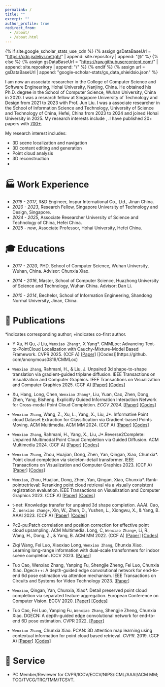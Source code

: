 ```yaml
---
permalink: /
title: ""
excerpt: ""
author_profile: true
redirect_from: 
  - /about/
  - /about.html
---
```


{% if site.google_scholar_stats_use_cdn %}
{% assign gsDataBaseUrl = "https://cdn.jsdelivr.net/gh/" | append: site.repository | append: "@" %}
{% else %}
{% assign gsDataBaseUrl = "https://raw.githubusercontent.com/" | append: site.repository | append: "/" %}
{% endif %}
{% assign url = gsDataBaseUrl | append: "google-scholar-stats/gs_data_shieldsio.json" %}

<span class='anchor' id='about-me'></span>
 I am now an associate researcher in the College of Computer Science and Software Engineering, Hohai University, Nanjing, China. He obtained his Ph.D. degree in the School of Computer Science, Wuhan University, China in 2020. I was a research fellow at Singapore University of Technology and Design from 2021 to 2023 with Prof. Jun Liu. I was a associate researcher in the School of Information Science and Technology, University of Science and Technology of China, Hefei, China from 2023 to 2024 and joined Hohai University in 2025. My research interests include , .I have published 20+ papers with 
 <a href='https://scholar.google.com/citations?user=-qDvzxAAAAAJ'>700+</a>.

My research interest includes: 
- 3D scene localization and navigation
- 3D content editing and generation
- Point cloud analysis
- 3D reconstruction
-

# 🏭 Work Experience
- *2016 - 2017*, R&D Engineer, Inspur International Co., Ltd., Jinan China.
- *2020 - 2023*, Research Fellow, Singapore University of Technology and Design, Singapore.
- *2024 - 2025*, Associate Researcher University of Science and Technology of China, Hefei China.
- *2025 - now*, Associate Professor, Hohai University, Hefei China.


# 🎓 Educations 
<!-- - *2017 - 2020*, <a href="http://english.hust.edu.cn/"><img class="svg" src="/images/HUST_logo.svg" width="23pt"></a> School of Mechanical Science and Engineering, Huazhong University of Science and Technology, Wuhan China.  -->
- *2017 - 2020*, PHD, School of Computer Science, Wuhan University, Wuhan, China. Advisor: Chunxia Xiao.

- *2014 - 2016*, Master, School of Computer Science, Huazhong University of Science and Technology, Wuhan China. Advisor: Dan Li.

- *2010 - 2014*, Bechelor, School of Information Engineering, Shandong Normal University, Jinan, China. 

<!-- - *2012.09 - 2016.06*, <a href="https://en.scu.edu.cn/"><img class="svg" src="/images/SCU_logo.svg" width="20pt"></a> School of Manufacturing Science and Engineering, Sichuan University, Chengdu China.  -->
 

# 📝 Publications 




<!-- <div class='paper-box'><div class='paper-box-image'><div><div class="badge">Sens. Actuators Phys. 2021</div><img src='images/sna2021.svg' alt="sym" width="100%"></div></div>
<div class='paper-box-text' markdown="1">

-	`Jian Tang`, Rongbiao Wang, Bocheng Liu, Yihua Kang. A novel magnetic flux leakage method based on the ferromagnetic lift-off layer with through groove. *Sensors and Actuators A: Physical*. 2021: 113091. (JCR:Q1; IF:4.291)  
[[HTML]](https://dx.doi.org/10.1016/j.sna.2021.113091) [[Preview]](https://github.com/tangjyan/tangjyan.github.io/blob/main/pdf/TangJ-2021-A%20novel%20magnetic%20flux%20leakage%20method%20based%20on%20the%20ferromagnetic%20lift-off%20layer.pdf) [[PDF]](/pdf/TangJ-2021-A%20novel%20magnetic%20flux%20leakage%20method%20based%20on%20the%20ferromagnetic%20lift-off%20layer.pdf)

</div>
</div> -->

*indicates corresponding author; +indicates co-first author.


- Y Xu, H Qu, J Liu, `Wenxiao Zhang*`, X Yang*. CMMLoc: Advancing Text-to-PointCloud Localization with Cauchy-Mixture-Model Based Framework. CVPR 2025. (CCF A) [[Paper]](https://openaccess.thecvf.com/content/CVPR2025/html/Xu_CMMLoc_Advancing_Text-to-PointCloud_Localization_with_Cauchy-Mixture-Model_Based_Framework_CVPR_2025_paper.html) [[Codes]](https://github. com/anonymous0819/CMMLoc)

- `Wenxiao Zhang`, Rahmani, H., & Liu, J. Unpaired 3d shape-to-shape translation via gradient-guided triplane diffusion. IEEE Transactions on Visualization and Computer Graphics. IEEE Transactions on Visualization and Computer Graphics 2025. (CCF A) [[Paper]](https://ieeexplore.ieee.org/abstract/document/10856441/) [[Codes]](https://github.com/XLechter/GuidedShapeTrans)

- Xu, Hang, Long, Chen, `Wenxiao Zhang*`, Liu, Yuan, Cao, Zhen, Dong, Zhen, Yang, Bisheng. Explicitly Guided Information Interaction Network for Cross-modal Point Cloud Completion. *_ECCV 2024._* [[Paper]](https://link.springer.com/chapter/10.1007/978-3-031-73254-6_24) [[Codes]](https://github.com/WHU-USI3DV/EGIInet)

- `Wenxiao Zhang`, Wang, Z., Xu, L., Yang, X., Liu, J*. Informative Point cloud Dataset Extraction for Classification via Gradient-based Points Moving. ACM Multimedia.  ACM MM 2024. (CCF A) [[Paper]](https://dl.acm.org/doi/abs/10.1145/3664647.3680767) [[Codes]](https://github.com/XLechter/PointCondensation)

- `Wenxiao Zhang`, Rahmani, H., Yang, X., Liu, J*.Reverse2Complete: Unpaired Multimodal Point Cloud Completion via Guided Diffusion. ACM Multimedia 2024. (CCF A) [[Paper]](https://dl.acm.org/doi/abs/10.1145/3664647.3680590) [[Codes]]()

- `Wenxiao Zhang`, Zhou, Huajian, Dong, Zhen, Yan, Qingan, Xiao, Chunxia*. Point cloud completion via skeleton-detail transformer. IEEE Transactions on Visualization and Computer Graphics 2023. (CCF A) [[Paper]](https://ieeexplore.ieee.org/abstract/document/9804851/) [[Codes]](https://github.com/XLechter/SDT)

- `Wenxiao`, Zhou, Huajian, Dong, Zhen, Yan, Qingan, Xiao, Chunxia*. Rank-pointretrieval: Reranking point cloud retrieval via a visually consistent registration evaluation. IEEE Transactions on Visualization and Computer Graphics 2023. (CCF A) [[Paper]](https://ieeexplore.ieee.org/abstract/document/9764639) [[Codes]](https://github.com/XLechter/Rank-PointRetrieval)

- t-net: Knowledge transfer for unpaired 3d shape completion. AAAI. Cao, Z., `Wenxiao Zhang+`, Xin, W., Zhen, D., Yushen, L., Xiongwu, X., & Yang, B. AAAI 2023. (CCF A) [[Paper]](https://ojs.aaai.org/index.php/AAAI/article/view/25101) [[Codes]](https://github.com/a4152684/KT-Net)

- Pc2-pu:Patch correlation and position correction for effective point cloud upsampling. ACM Multimedia. Long, C, `Wenxiao Zhang+`, Li, R., Wang, H., Dong, Z., & Yang, B. ACM MM 2022. (CCF A) [[Paper]](https://dl.acm.org/doi/abs/10.1145/3503161.3547777) [[Codes]](https://github.com/chenlongwhu/PC2-PU.git)

- Ziqi Wang, Fei Luo, Xiaoxiao Long, `Wenxiao Zhang`, Chunxia Xiao. Learning long-range information with dual-scale transformers for indoor scene completion. ICCV 2023. [[Paper]](https://ieeexplore.ieee.org/abstract/document/10377926/)

- Tuo Cao, Wenxiao Zhang, Yanping Fu, Shengjie Zheng, Fei Luo, Chunxia Xiao. Dgecn++: A depth-guided edge convolutional network for end-to-end 6d pose estimation via attention mechanism. IEEE Transactions on Circuits and Systems for Video Technology 2023. [[Paper]](https://ieeexplore.ieee.org/abstract/document/10295517/)

- `Wenxiao`, Qingan, Yan, Chunxia, Xiao*. Detail preserved point cloud completion via separated feature aggregation. European Conference on Computer Vision. ECCV 2020. [[Paper]](https://link.springer.com/chapter/10.1007/978-3-030-58595-2_31) [[Codes]](https://github.com/XLechter/Detail-Preserved-Point-Cloud-Completion-via-SFA)

- Tuo Cao, Fei Luo, Yanping Fu, `Wenxiao Zhang`, Shengjie Zheng, Chunxia Xiao. DGECN: A depth-guided edge convolutional network for end-to-end 6D pose estimation. CVPR 2022. [[Paper]](https://openaccess.thecvf.com/content/CVPR2022/papers/Cao_DGECN_A_Depth-Guided_Edge_Convolutional_Network_for_End-to-End_6D_Pose_CVPR_2022_paper.pdf)


- `Wenxiao Zhang`, Chunxia Xiao. PCAN: 3D attention map learning using contextual information for point cloud based retrieval. *CVPR*. 2019. (CCF A)
[[Paper]](https://openaccess.thecvf.com/content_CVPR_2019/papers/Zhang_PCAN_3D_Attention_Map_Learning_Using_Contextual_Information_for_Point_CVPR_2019_paper.pdf) [[Codes]](https://github.com/XLechter/PCAN)



<!-- 
# 🏅 Honors and Awards
- *2015.11*  Win the `1st Prize` in the 14th "Challenge Cup" National Undergraduate Curricular Academic Science and Technology Works Competition.
- *2015.06* Win the `1st Prize` in the 13rd  "Challenge Cup" Sichuan Undergraduate Curricular Academic Science and Technology Works Competition. [[Newsreport]](https://www.sc.gov.cn/10462/10778/10876/2015/7/1/10341562.shtml)
- *2014.12* Win the `1st Prize` in the 4th National Undergraduate Engineering Training Integration Ability Competition (Sichuan Division). -->


# 💬 Service

-  PC Member/Reviewer for CVPR/ICCV/ECCV/NIPS/ICML/AAAI/ACM MM; TOG/TVCG/TRO/TMM/TCSVT.
  

